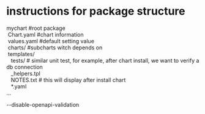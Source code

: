 # instructions for package structure 

mychart  #root package<br>
&nbsp;Chart.yaml #chart information<br>
&nbsp;values.yaml #default setting value <br>
&nbsp;charts/ #subcharts witch depends on<br>
&nbsp;templates/<br>
&nbsp;&nbsp;&nbsp;tests/ # similar unit test, for example, after chart install, we want to verify a db connection<br>
&nbsp;&nbsp;&nbsp;_helpers.tpl<br>
&nbsp;&nbsp;&nbsp;NOTES.txt # this will display after install chart<br>
&nbsp;&nbsp;&nbsp;*.yaml<br>
...

--disable-openapi-validation